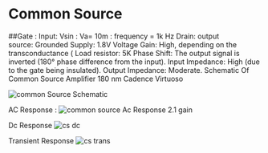 # Common Source <br>
##Gate : Input:  Vsin : Va= 10m
            : frequency = 1k Hz
Drain: output         
source: Grounded 
Supply: 1.8V
Voltage Gain: High, depending on the transconductance (
Load resistor: 5K
Phase Shift: The output signal is inverted (180° phase difference from the input).
Input Impedance: High (due to the gate being insulated).
Output Impedance: Moderate.
Schematic Of Common Source Amplifier 180 nm Cadence Virtuoso 

![common Source Schematic](https://github.com/user-attachments/assets/6cce001d-f513-48f6-8b33-5a7a8f1ca82c)

AC Response : 
![common source Ac Response 2.1 gain](https://github.com/user-attachments/assets/6cb03187-2c66-412b-9a3d-d5ca2d072c94)

Dc Response
![cs dc](https://github.com/user-attachments/assets/459e01fb-bc6c-431c-8ae0-dbc3a606be96)

Transient Response 
![cs trans](https://github.com/user-attachments/assets/7ddd3fda-e4b0-4489-b600-f7d2e2902ea3)

